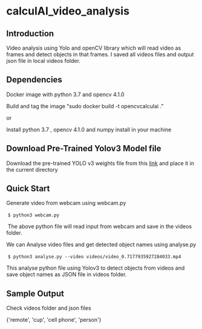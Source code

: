 # calculAI_video_analysis

## Introduction
Video analysis using Yolo and openCV library which will read video as frames and detect objects in that frames. I saved all videos files and output json file in local videos folder.

## Dependencies
Docker image with python 3.7 and opencv 4.1.0

Build and tag the image "sudo docker build -t opencvcalculai ."

or

Install python 3.7 , opencv 4.1.0 and numpy install in your machine 


## Download Pre-Trained Yolov3 Model file
Download the pre-trained YOLO v3 weights file from this [link](https://drive.google.com/file/d/1AECks3mc2Xwe2BjvNdC_QKiiKZF8wt35/view?usp=sharing) and place it in the current directory

## Quick Start
Generate video from webcam using webcam.py

 `$ python3 webcam.py`

 The above python file will read input from webcam and save in the videos folder.


We can Analyse video files and get detected object names using analyse.py

 `$ python3 analyse.py --video videos/video_0.7177935927284033.mp4`


This analyse python file using Yolov3 to detect objects from videos and save object names as JSON file in videos folder.


## Sample Output
Check videos folder and json files

{'remote', 'cup', 'cell phone', 'person'}
